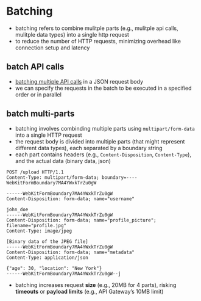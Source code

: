 # Batching
- batching refers to combine mulitple parts (e.g., mulitple api calls, mulitple data types) into a single http request
- to reduce the number of HTTP requests, minimizing overhead like connection setup and latency

## batch API calls
- [batching multiple API calls](https://learn.microsoft.com/en-us/graph/json-batching?tabs=http) in a JSON request body 
- we can specify the requests in the batch to be executed in a specified order or in parallel

## batch multi-parts
- batching involves combinding multiple parts using `multipart/form-data` into a single HTTP request
- the request body is divided into multiple parts (that might represent different data types), each separated by a boundary string
- each part contains headers (e.g., `Content-Disposition`, `Content-Type`), and the actual data (binary data, json)
```
POST /upload HTTP/1.1
Content-Type: multipart/form-data; boundary=----WebKitFormBoundary7MA4YWxkTrZu0gW

------WebKitFormBoundary7MA4YWxkTrZu0gW
Content-Disposition: form-data; name="username"

john_doe
------WebKitFormBoundary7MA4YWxkTrZu0gW
Content-Disposition: form-data; name="profile_picture"; filename="profile.jpg"
Content-Type: image/jpeg

[Binary data of the JPEG file]
------WebKitFormBoundary7MA4YWxkTrZu0gW
Content-Disposition: form-data; name="metadata"
Content-Type: application/json

{"age": 30, "location": "New York"}
------WebKitFormBoundary7MA4YWxkTrZu0gW--j
```
- batching increases request **size** (e.g., 20MB for 4 parts), risking **timeouts** or **payload limits** (e.g., API Gateway’s 10MB limit)


